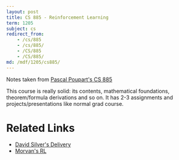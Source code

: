 ```yaml
---
layout: post
title: CS 885 - Reinforcement Learning
term: 1205
subject: cs
redirect_from:
    - /cs/885
    - /cs/885/
    - /CS/885
    - /CS/885/
md: /mdf/1205/cs885/
---
```


Notes taken from [Pascal Poupart's CS 885](https://cs.uwaterloo.ca/~ppoupart/teaching/cs885-spring20/index.html)

This course is really solid: its contents, mathematical foundations, theorem/formula derivations and so on. It has 2-3 assignments and projects/presentations like normal grad course.

# Related Links
- [David Silver's Delivery](https://www.davidsilver.uk/teaching/)
- [Morvan's RL](https://morvanzhou.github.io/tutorials/machine-learning/reinforcement-learning/)
